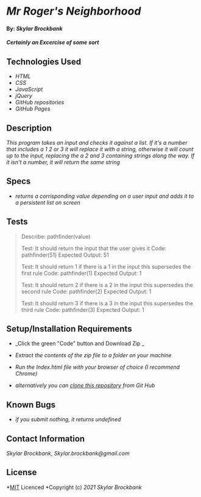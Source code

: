 # _Mr Roger's Neighborhood_

#### By: _**Skylar Brockbank**_

#### _Certainly an Excercise of some sort_

## Technologies Used

* _HTML_
* _CSS_
* _JavaScript_
* _jQuery_
* _GitHub repositories_
* _GitHub Pages_

## Description

_This program takes an input and checks it against a list. If it's a number that includes a 1 2 or 3 it will replace it with a string, otherwise it will count up to the input, replacing the a 2 and 3 containing strings along the way. If it isn't a number, it will return the same string_

## Specs
* _returns a corrisponding value depending on a user input and adds it to a persistent list on screen_



## Tests
>Describe: pathfinder(value)
>
>Test: It should return the input that the user gives it
>Code: pathfinder(51)
>Expected Output: 51
>
>Test: It should return 1 if there is a 1 in the input this supersedes the first rule
>Code: pathfinder(1)
>Expected Output: 1
>
>Test: It should return 2 if there is a 2 in the input this supersedes the second rule
>Code: pathfinder(2)
>Expected Output: 1
>
>Test: It should return 3 if there is a 3 in the input this supersedes the third rule
>Code: pathfinder(3)
>Expected Output: 1


## Setup/Installation Requirements

* _Click the green "Code" button and Download Zip _
* _Extract the contents of the zip file to a folder on your machine_
* _Run the Index.html file with your browser of choice (I recommend Chrome)_

* _alternatively you can [clone this repository](https://www.learnhowtoprogram.com/introduction-to-programming/git-html-and-css/practice-github-remote-repositories) from Git Hub_

## Known Bugs

* _if you submit nothing, it returns undefined_

## Contact Information
_Skylar Brockbank, Skylar.brockbank@gmail.com_

## License

*[MIT](https://opensource.org/licenses/MIT) Licenced
*Copyright (c) _2021_ _Skylar Brockbank_